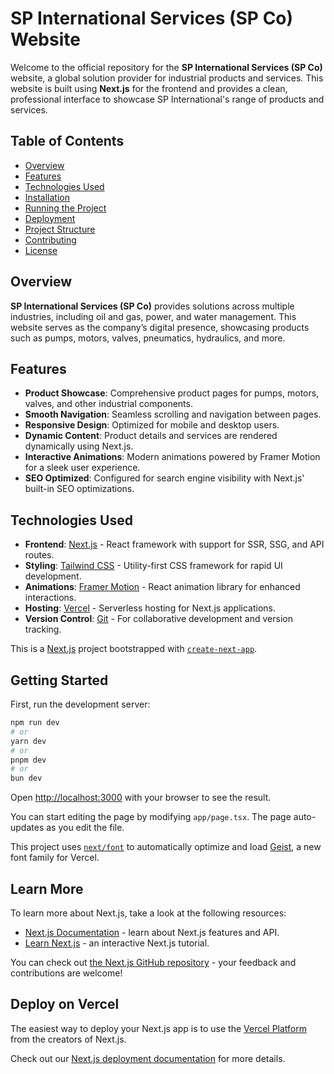# SP International Services (SP Co) Website

Welcome to the official repository for the **SP International Services (SP Co)** website, a global solution provider for industrial products and services. This website is built using **Next.js** for the frontend and provides a clean, professional interface to showcase SP International's range of products and services.

## Table of Contents
- [Overview](#overview)
- [Features](#features)
- [Technologies Used](#technologies-used)
- [Installation](#installation)
- [Running the Project](#running-the-project)
- [Deployment](#deployment)
- [Project Structure](#project-structure)
- [Contributing](#contributing)
- [License](#license)

## Overview

**SP International Services (SP Co)** provides solutions across multiple industries, including oil and gas, power, and water management. This website serves as the company’s digital presence, showcasing products such as pumps, motors, valves, pneumatics, hydraulics, and more.

## Features

- **Product Showcase**: Comprehensive product pages for pumps, motors, valves, and other industrial components.
- **Smooth Navigation**: Seamless scrolling and navigation between pages.
- **Responsive Design**: Optimized for mobile and desktop users.
- **Dynamic Content**: Product details and services are rendered dynamically using Next.js.
- **Interactive Animations**: Modern animations powered by Framer Motion for a sleek user experience.
- **SEO Optimized**: Configured for search engine visibility with Next.js' built-in SEO optimizations.

## Technologies Used

- **Frontend**: [Next.js](https://nextjs.org/) - React framework with support for SSR, SSG, and API routes.
- **Styling**: [Tailwind CSS](https://tailwindcss.com/) - Utility-first CSS framework for rapid UI development.
- **Animations**: [Framer Motion](https://www.framer.com/motion/) - React animation library for enhanced interactions.
- **Hosting**: [Vercel](https://vercel.com/) - Serverless hosting for Next.js applications.
- **Version Control**: [Git](https://git-scm.com/) - For collaborative development and version tracking.


This is a [Next.js](https://nextjs.org) project bootstrapped with [`create-next-app`](https://nextjs.org/docs/app/api-reference/cli/create-next-app).

## Getting Started

First, run the development server:

```bash
npm run dev
# or
yarn dev
# or
pnpm dev
# or
bun dev
```

Open [http://localhost:3000](http://localhost:3000) with your browser to see the result.

You can start editing the page by modifying `app/page.tsx`. The page auto-updates as you edit the file.

This project uses [`next/font`](https://nextjs.org/docs/app/building-your-application/optimizing/fonts) to automatically optimize and load [Geist](https://vercel.com/font), a new font family for Vercel.

## Learn More

To learn more about Next.js, take a look at the following resources:

- [Next.js Documentation](https://nextjs.org/docs) - learn about Next.js features and API.
- [Learn Next.js](https://nextjs.org/learn) - an interactive Next.js tutorial.

You can check out [the Next.js GitHub repository](https://github.com/vercel/next.js) - your feedback and contributions are welcome!

## Deploy on Vercel

The easiest way to deploy your Next.js app is to use the [Vercel Platform](https://vercel.com/new?utm_medium=default-template&filter=next.js&utm_source=create-next-app&utm_campaign=create-next-app-readme) from the creators of Next.js.

Check out our [Next.js deployment documentation](https://nextjs.org/docs/app/building-your-application/deploying) for more details.
